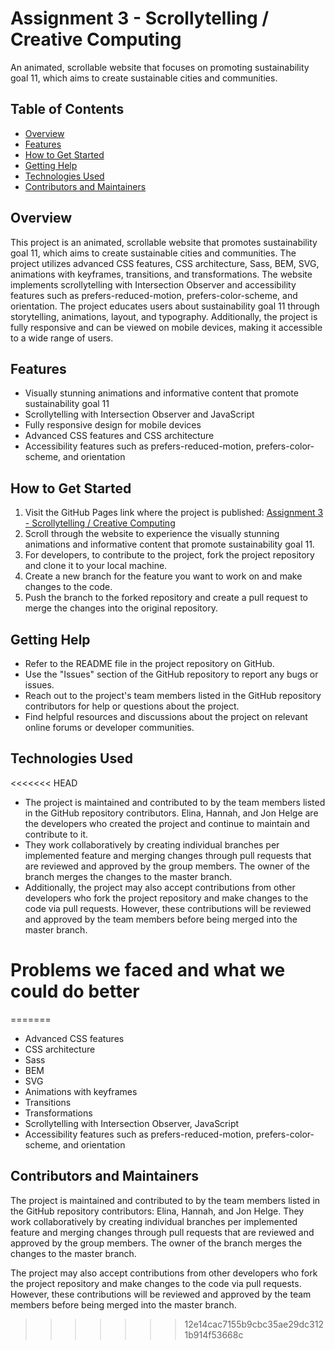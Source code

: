 # Assignment 3 - Scrollytelling / Creative Computing

An animated, scrollable website that focuses on promoting sustainability goal 11, which aims to create sustainable cities and communities.

## Table of Contents

- [Overview](#overview)
- [Features](#features)
- [How to Get Started](#how-to-get-started)
- [Getting Help](#getting-help)
- [Technologies Used](#technologies-used)
- [Contributors and Maintainers](#contributors-and-maintainers)

## Overview

This project is an animated, scrollable website that promotes sustainability goal 11, which aims to create sustainable cities and communities. The project utilizes advanced CSS features, CSS architecture, Sass, BEM, SVG, animations with keyframes, transitions, and transformations. The website implements scrollytelling with Intersection Observer and accessibility features such as prefers-reduced-motion, prefers-color-scheme, and orientation. The project educates users about sustainability goal 11 through storytelling, animations, layout, and typography. Additionally, the project is fully responsive and can be viewed on mobile devices, making it accessible to a wide range of users.

## Features

- Visually stunning animations and informative content that promote sustainability goal 11
- Scrollytelling with Intersection Observer and JavaScript
- Fully responsive design for mobile devices
- Advanced CSS features and CSS architecture
- Accessibility features such as prefers-reduced-motion, prefers-color-scheme, and orientation

## How to Get Started

1. Visit the GitHub Pages link where the project is published: [Assignment 3 - Scrollytelling / Creative Computing](https://advancedcss2023.github.io/assignment-3--scrollytelling-team-10/)
2. Scroll through the website to experience the visually stunning animations and informative content that promote sustainability goal 11.
3. For developers, to contribute to the project, fork the project repository and clone it to your local machine.
4. Create a new branch for the feature you want to work on and make changes to the code.
5. Push the branch to the forked repository and create a pull request to merge the changes into the original repository.

## Getting Help

- Refer to the README file in the project repository on GitHub.
- Use the "Issues" section of the GitHub repository to report any bugs or issues.
- Reach out to the project's team members listed in the GitHub repository contributors for help or questions about the project.
- Find helpful resources and discussions about the project on relevant online forums or developer communities.

## Technologies Used

<<<<<<< HEAD
- The project is maintained and contributed to by the team members listed in the GitHub repository contributors. Elina, Hannah, and Jon Helge are the developers who created the project and continue to maintain and contribute to it.
- They work collaboratively by creating individual branches per implemented feature and merging changes through pull requests that are reviewed and approved by the group members. The owner of the branch merges the changes to the master branch.
- Additionally, the project may also accept contributions from other developers who fork the project repository and make changes to the code via pull requests. However, these contributions will be reviewed and approved by the team members before being merged into the master branch.

# Problems we faced and what we could do better
=======
- Advanced CSS features
- CSS architecture
- Sass
- BEM
- SVG
- Animations with keyframes
- Transitions
- Transformations
- Scrollytelling with Intersection Observer, JavaScript
- Accessibility features such as prefers-reduced-motion, prefers-color-scheme, and orientation

## Contributors and Maintainers

The project is maintained and contributed to by the team members listed in the GitHub repository contributors: Elina, Hannah, and Jon Helge. They work collaboratively by creating individual branches per implemented feature and merging changes through pull requests that are reviewed and approved by the group members. The owner of the branch merges the changes to the master branch.

The project may also accept contributions from other developers who fork the project repository and make changes to the code via pull requests. However, these contributions will be reviewed and approved by the team members before being merged into the master branch.
>>>>>>> 12e14cac7155b9cbc35ae29dc3121b914f53668c
